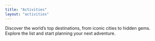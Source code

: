 ```yaml
---
title: "Activities"
layout: "activities"
---
```


Discover the world’s top destinations, from iconic cities to hidden gems. Explore the list and start planning your next adventure.
